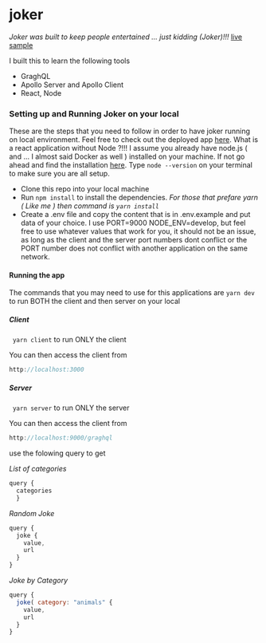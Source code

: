 # joker

*Joker was built to keep people entertained ... just kidding (Joker)!!!*
[live sample](https://bon-joker.herokuapp.com)

I built this to learn the following tools
* GraghQL
* Apollo Server and Apollo Client
* React, Node

### Setting up and Running Joker on your local
 These are the steps that you need to follow in order to have joker running on local environment. Feel free to check out the deployed app [here](https://bon-joker.herokuapp.com/). What is a react application without Node ?!!! I assume you already have node.js ( and ... I almost said Docker as well ) installed on your machine. If not go ahead and find the installation [here](https://nodejs.org/en/download/). Type ``` node --version ``` on your terminal to make sure you are all setup.
 
 * Clone this repo into your local machine
 * Run ``` npm install ``` to install the dependencies. *For those that prefare yarn ( Like me ) then command is ``` yarn install ```*
 * Create a .env file and copy the content that is in .env.example and put data of your choice. I use PORT=9000 NODE_ENV=develop, but feel free to use whatever values that work for you, it should not be an issue, as long as the client and the server port numbers dont conflict or the PORT number does not conflict with another application on the same network.



#### Running the app
The commands that you may need to use for this applications are ``` yarn dev ``` to run BOTH the client and then server on your local
##### Client
``` yarn client``` to run ONLY the client

You can then access the client from 
```javascript
http://localhost:3000
```

##### Server
``` yarn server``` to run ONLY the server

You can then access the client from 
```javascript
http://localhost:9000/graghql
```
use the folowing query to get

*List of categories*
```javascript
query {
  categories
  }
```
*Random Joke*
```javascript
query {
  joke {
    value,
    url
  }
}
```

*Joke by Category*
```javascript
query {
  joke( category: "animals" {
    value,
    url
  }
}
```
